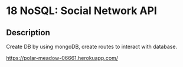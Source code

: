 # 18 NoSQL: Social Network API

## Description

Create DB by using mongoDB, create routes to interact with database.



https://polar-meadow-06661.herokuapp.com/

